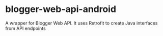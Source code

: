 # blogger-web-api-android
A wrapper for Blogger Web API. It uses Retrofit to create Java interfaces from API endpoints
